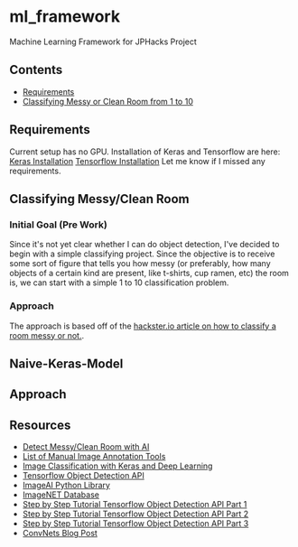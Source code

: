 # ml_framework
Machine Learning Framework for JPHacks Project

## Contents
 * [Requirements](#reqs)
 * [Classifying Messy or Clean Room from 1 to 10](#onetoten)

## Requirements
Current setup has no GPU. Installation of Keras and Tensorflow are here:
[Keras Installation](https://keras.io/#installation)
[Tensorflow Installation](https://www.tensorflow.org/install/)
Let me know if I missed any requirements.
## Classifying Messy/Clean Room
<a name="onetoten"> </a>
### Initial Goal (Pre Work)
Since it's not yet clear whether I can do object detection, I've decided
to begin with a simple classifying project. Since the objective is to
receive some sort of figure that tells you how messy (or preferably, how
  many objects of a certain kind are present, like t-shirts, cup ramen, etc)
the room is, we can start with a simple 1 to 10 classification problem.

### Approach
The approach is based off of the [hackster.io article on how to classify a room messy or not.](https://www.hackster.io/matt-farley/use-artificial-intelligence-to-detect-messy-clean-rooms-f224a2).

## Naive-Keras-Model
<a name="naivemodel"> </a>
## Approach


## Resources
 * [Detect Messy/Clean Room with AI](https://www.hackster.io/matt-farley/use-artificial-intelligence-to-detect-messy-clean-rooms-f224a2)
 * [List of Manual Image Annotation Tools](https://en.wikipedia.org/wiki/List_of_manual_image_annotation_tools)
 * [Image Classification with Keras and Deep Learning](https://www.pyimagesearch.com/2017/12/11/image-classification-with-keras-and-deep-learning/)
 * [Tensorflow Object Detection API](https://github.com/tensorflow/models/tree/master/research/object_detection)
 * [ImageAI Python Library](https://github.com/OlafenwaMoses/ImageAI)
 * [ImageNET Database](http://www.image-net.org/)
 * [Step by Step Tutorial Tensorflow Object Detection API Part 1](https://medium.com/@WuStangDan/step-by-step-tensorflow-object-detection-api-tutorial-part-1-selecting-a-model-a02b6aabe39e)
 * [Step by Step Tutorial Tensorflow Object Detection API Part 2](https://medium.com/@WuStangDan/step-by-step-tensorflow-object-detection-api-tutorial-part-2-converting-dataset-to-tfrecord-47f24be9248d)
 * [Step by Step Tutorial Tensorflow Object Detection API Part 3](https://medium.com/@WuStangDan/step-by-step-tensorflow-object-detection-api-tutorial-part-3-creating-your-own-dataset-6369a4d30dfd)
 * [ConvNets Blog Post](https://colah.github.io/posts/2014-07-Conv-Nets-Modular/)
